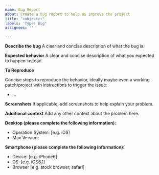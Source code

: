 ```yaml
---
name: Bug Report
about: Create a bug report to help us improve the project
title: "<object>:"
labels: 'Type: Bug'
assignees: ''

---
```


**Describe the bug**
A clear and concise description of what the bug is.

**Expected behavior**
A clear and concise description of what you expected to happen instead.

**To Reproduce**

Concise steps to reproduce the behavior, ideally maybe even a working patch/project with instructions to trigger the issue:

* ...


**Screenshots**
If applicable, add screenshots to help explain your problem.

**Additional context**
Add any other context about the problem here.

**Desktop (please complete the following information):**
 - Operation System: [e.g. iOS]
 - Max Version: <!-- Max -> About Max -> Copy support information to clipboard -->

**Smartphone (please complete the following information):**
 - Device: [e.g. iPhone6]
 - OS: [e.g. iOS8.1]
 - Browser [e.g. stock browser, safari]
